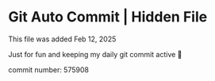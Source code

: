 # Git Auto Commit | Hidden File

This file was added Feb 12, 2025

Just for fun and keeping my daily git commit active 🤪

commit number: 575908
